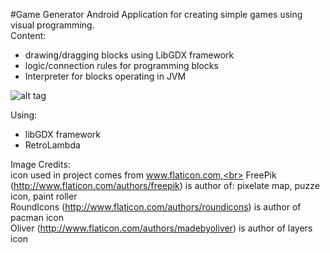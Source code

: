 #Game Generator
Android Application for creating simple games using visual programming.<br>
Content:<br>
* drawing/dragging blocks using LibGDX framework
* logic/connection rules for programming blocks
* Interpreter for blocks operating in JVM 

![alt tag](http://i.imgur.com/EzoJo9N.png)

Using:<br>
* libGDX framework
* RetroLambda

Image Credits:<br>
icon used in project comes from  www.flaticon.com,<br>
FreePik (http://www.flaticon.com/authors/freepik) is author of: pixelate map, puzze icon, paint roller<br>
RoundIcons (http://www.flaticon.com/authors/roundicons) is author of pacman icon<br>
Oliver (http://www.flaticon.com/authors/madebyoliver) is author of layers icon<br>
